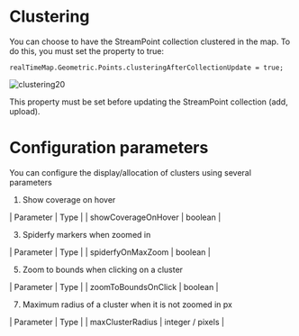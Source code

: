 # Clustering

You can choose to have the StreamPoint collection clustered in the map. To do this, you must set the property to true:

    realTimeMap.Geometric.Points.clusteringAfterCollectionUpdate = true;

![clustering20](https://github.com/user-attachments/assets/724efa08-9a5c-4f60-a756-efb93406712b)


This property must be set before updating the StreamPoint collection (add, upload).

# Configuration parameters
You can configure the display/allocation of clusters using several parameters

1. Show coverage on hover

| Parameter | Type |
| showCoverageOnHover | boolean |

3. Spiderfy markers when zoomed in

| Parameter | Type |
| spiderfyOnMaxZoom | boolean |

5. Zoom to bounds when clicking on a cluster

| Parameter | Type |
| zoomToBoundsOnClick | boolean |

7. Maximum radius of a cluster when it is not zoomed in px

| Parameter | Type |
| maxClusterRadius | integer / pixels |
